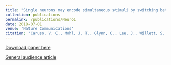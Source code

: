 ```yaml
---
title: "Single neurons may encode simultaneous stimuli by switching between activity patterns"
collection: publications
permalink: /publications/Neuro1
date: 2018-07-01
venue: 'Nature Communications'
citation: 'Caruso, V. C., Mohl, J. T., Glynn, C., Lee, J., Willett, S. M., Zaman, A., Ebhira, A. F., Estrada, R., Freiwald W. A., Tokdar, S. T., and Groh, J. M. (2018).  Single neurons may encode simultaneous stimuli by switching between activity patterns.  Nature Communications, 9(1):2715. doi:10.1038/s41467-018-05121-8. https://www.nature.com/articles/s41467-018-05121-8'
---
```


[Download paper here](http://g-lynn.github.io/files/CarusoMohlGlynn_etal_2018.pdf)

[General audience article](https://today.duke.edu/2018/07/neurons-can-carry-more-one-signal-time)
